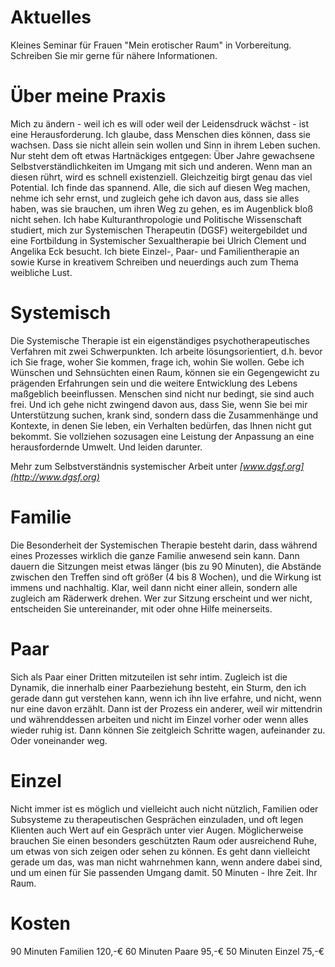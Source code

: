 ---
---
# Aktuelles

Kleines Seminar für Frauen "Mein erotischer Raum" in Vorbereitung. Schreiben Sie mir gerne für nähere Informationen.



# Über meine Praxis

Mich zu ändern - weil ich es will oder weil der Leidensdruck wächst - ist eine Herausforderung. Ich glaube, dass Menschen dies können, dass sie wachsen. Dass sie nicht allein sein wollen und Sinn in ihrem Leben suchen. Nur steht dem oft etwas Hartnäckiges entgegen: Über Jahre gewachsene Selbstverständlichkeiten im Umgang mit sich und anderen. Wenn man an diesen rührt, wird es schnell existenziell. Gleichzeitig birgt genau das viel Potential. Ich finde das spannend. Alle, die sich auf diesen Weg machen, nehme ich sehr ernst, und zugleich gehe ich davon aus, dass sie alles haben, was sie brauchen, um ihren Weg zu gehen, es im Augenblick bloß nicht sehen.
Ich habe Kulturanthropologie und Politische Wissenschaft studiert, mich zur Systemischen Therapeutin (DGSF) weitergebildet und eine Fortbildung in Systemischer Sexualtherapie bei Ulrich Clement und Angelika Eck besucht. Ich biete Einzel-, Paar- und Familientherapie an sowie Kurse in kreativem Schreiben und neuerdings auch zum Thema weibliche Lust.



# Systemisch

Die Systemische Therapie ist ein eigenständiges psychotherapeutisches Verfahren mit zwei Schwerpunkten.
Ich arbeite lösungsorientiert, d.h. bevor ich Sie frage, woher Sie kommen, frage ich, wohin Sie wollen. Gebe ich Wünschen und Sehnsüchten einen Raum, können sie ein Gegengewicht zu prägenden Erfahrungen sein und die weitere Entwicklung des Lebens maßgeblich beeinflussen. Menschen sind nicht nur bedingt, sie sind auch frei.
Und ich gehe nicht zwingend davon aus, dass Sie, wenn Sie bei mir Unterstützung suchen, krank sind, sondern dass die Zusammenhänge und Kontexte, in denen Sie leben, ein Verhalten bedürfen, das Ihnen nicht gut bekommt. Sie vollziehen sozusagen eine Leistung der Anpassung an eine herausfordernde Umwelt. Und leiden darunter.

Mehr zum Selbstverständnis systemischer Arbeit unter *[www.dgsf.org](http://www.dgsf.org)*



# Familie

Die Besonderheit der Systemischen Therapie besteht darin, dass während eines Prozesses wirklich die ganze Familie anwesend sein kann. Dann dauern die Sitzungen meist etwas länger (bis zu 90 Minuten), die Abstände zwischen den Treffen sind oft größer (4 bis 8 Wochen), und die Wirkung ist immens und nachhaltig. Klar, weil dann nicht einer allein, sondern alle zugleich am Räderwerk drehen.
Wer zur Sitzung erscheint und wer nicht, entscheiden Sie untereinander, mit oder ohne Hilfe meinerseits.



# Paar

Sich als Paar einer Dritten mitzuteilen ist sehr intim. Zugleich ist die Dynamik, die innerhalb einer Paarbeziehung besteht, ein Sturm, den ich gerade dann gut verstehen kann, wenn ich ihn live erfahre, und nicht, wenn nur eine davon erzählt. Dann ist der Prozess ein anderer, weil wir mittendrin und währenddessen arbeiten und nicht im Einzel vorher oder wenn alles wieder ruhig ist. Dann können Sie zeitgleich Schritte wagen, aufeinander zu. Oder voneinander weg.



# Einzel

Nicht immer ist es möglich und vielleicht auch nicht nützlich, Familien oder Subsysteme zu therapeutischen Gesprächen einzuladen, und oft legen Klienten auch Wert auf ein Gespräch unter vier Augen. Möglicherweise brauchen Sie einen besonders geschützten Raum oder ausreichend Ruhe, um etwas von sich zeigen oder sehen zu können. Es geht dann vielleicht gerade um das, was man nicht wahrnehmen kann, wenn andere dabei sind, und um einen für Sie passenden Umgang damit. 50 Minuten - Ihre Zeit. Ihr Raum.



# Kosten

90 Minuten Familien                 120,-€
60 Minuten Paare                     95,-€
50 Minuten Einzel                    75,-€
